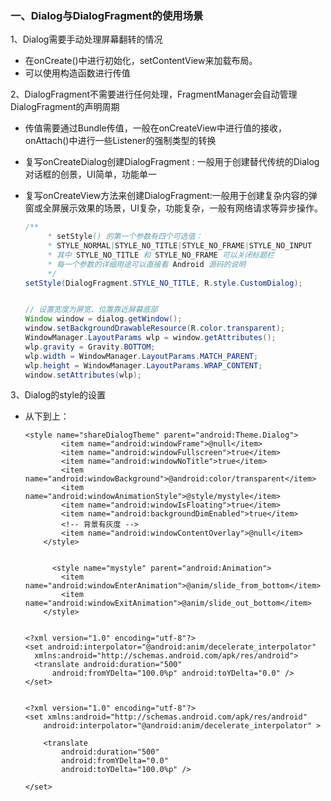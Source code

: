 ### 一、Dialog与DialogFragment的使用场景

1、Dialog需要手动处理屏幕翻转的情况

- 在onCreate()中进行初始化，setContentView来加载布局。
- 可以使用构造函数进行传值

2、DialogFragment不需要进行任何处理，FragmentManager会自动管理DialogFragment的声明周期

- 传值需要通过Bundle传值，一般在onCreateView中进行值的接收，onAttach()中进行一些Listener的强制类型的转换

- 复写onCreateDialog创建DialogFragment : 一般用于创建替代传统的Dialog对话框的创景，UI简单，功能单一

- 复写onCreateView方法来创建DialogFragment:一般用于创建复杂内容的弹窗或全屏展示效果的场景，UI复杂，功能复杂，一般有网络请求等异步操作。

  ```java
  /**
       * setStyle() 的第一个参数有四个可选值：
       * STYLE_NORMAL|STYLE_NO_TITLE|STYLE_NO_FRAME|STYLE_NO_INPUT
       * 其中 STYLE_NO_TITLE 和 STYLE_NO_FRAME 可以关闭标题栏
       * 每一个参数的详细用途可以直接看 Android 源码的说明
       */
  setStyle(DialogFragment.STYLE_NO_TITLE, R.style.CustomDialog);
  
  
  // 设置宽度为屏宽、位置靠近屏幕底部
  Window window = dialog.getWindow();
  window.setBackgroundDrawableResource(R.color.transparent);
  WindowManager.LayoutParams wlp = window.getAttributes();
  wlp.gravity = Gravity.BOTTOM;
  wlp.width = WindowManager.LayoutParams.MATCH_PARENT;
  wlp.height = WindowManager.LayoutParams.WRAP_CONTENT;
  window.setAttributes(wlp);  
  ```

  

3、Dialog的style的设置

- 从下到上：

  ```ja
  <style name="shareDialogTheme" parent="android:Theme.Dialog">
          <item name="android:windowFrame">@null</item>
          <item name="android:windowFullscreen">true</item>
          <item name="android:windowNoTitle">true</item>
          <item name="android:windowBackground">@android:color/transparent</item>
          <item name="android:windowAnimationStyle">@style/mystyle</item>
          <item name="android:windowIsFloating">true</item>
          <item name="android:backgroundDimEnabled">true</item>
          <!-- 背景有灰度 -->
          <item name="android:windowContentOverlay">@null</item>
      </style>
      
      
        <style name="mystyle" parent="android:Animation">
          <item name="android:windowEnterAnimation">@anim/slide_from_bottom</item>
          <item name="android:windowExitAnimation">@anim/slide_out_bottom</item>
      </style>
      
  
  <?xml version="1.0" encoding="utf-8"?>
  <set android:interpolator="@android:anim/decelerate_interpolator"
  	xmlns:android="http://schemas.android.com/apk/res/android">
  	<translate android:duration="500"
  		android:fromYDelta="100.0%p" android:toYDelta="0.0" />
  </set>
  
  
  <?xml version="1.0" encoding="utf-8"?>
  <set xmlns:android="http://schemas.android.com/apk/res/android"
      android:interpolator="@android:anim/decelerate_interpolator" >
  
      <translate
          android:duration="500"
          android:fromYDelta="0.0"
          android:toYDelta="100.0%p" />
  
  </set>
  
  ```

  